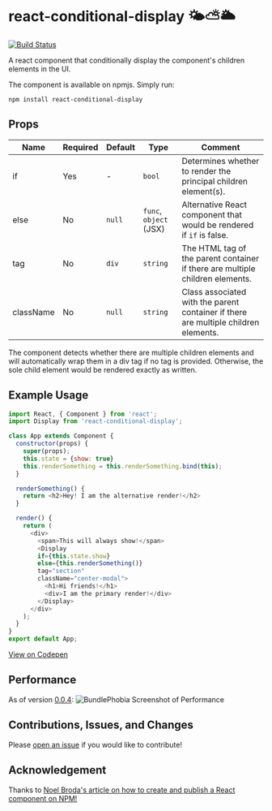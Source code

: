 # react-conditional-display 🌤⛅️🌥
[![Build Status](https://travis-ci.org/annuhdo/react-conditional-display.svg?branch=master)](https://travis-ci.org/annuhdo/react-conditional-display)

A react component that conditionally display the component's children elements in the UI.

The component is available on npmjs. Simply run:
```
npm install react-conditional-display
```

## Props
| Name   | Required | Default | Type              |Comment                                 |
|--------|----------|---------|-------------------|----------------------------------------|
| if     | Yes      | -       | `bool` | Determines whether to render the principal children element(s).     |
| else     | No       | `null`  | `func`, `object` (JSX) | Alternative React component that would be rendered if `if` is false.  |
| tag   | No       | `div` | `string`    | The HTML tag of the parent container if there are multiple children elements. |
| className   | No       | `null`    | `string` | Class associated with the parent container if there are multiple children elements. |

The component detects whether there are multiple children elements and will automatically wrap them in a div tag if no tag is provided. Otherwise, the sole child element would be rendered exactly as written.

## Example Usage
```javascript
import React, { Component } from 'react';
import Display from 'react-conditional-display';

class App extends Component {
  constructor(props) {
    super(props);
    this.state = {show: true}
    this.renderSomething = this.renderSomething.bind(this);
  }

  renderSomething() {
    return <h2>Hey! I am the alternative render!</h2>
  }

  render() {
    return (
      <div>
        <span>This will always show!</span>
        <Display
        if={this.state.show}
        else={this.renderSomething()}
        tag="section"
        className="center-modal">
          <h1>Hi friends!</h1>
          <div>I am the primary render!</div>
        </Display>
      </div>
    );
  }
}
export default App;
```
[View on Codepen](https://codepen.io/annuhdo/pen/YxoVXW?editors=0110)

## Performance
As of version [0.0.4](https://bundlephobia.com/result?p=react-conditional-display@0.0.4):
![BundlePhobia Screenshot of Performance](https://d.pr/PYC4fb.png)

## Contributions, Issues, and Changes
Please [open an issue](https://github.com/annuhdo/react-conditional-display/issues) if you would like to contribute!

## Acknowledgement
Thanks to [Noel Broda's article on how to create and publish a React component on NPM!](https://medium.com/@BrodaNoel/how-to-create-a-react-component-and-publish-it-in-npm-668ad7d363ce)
